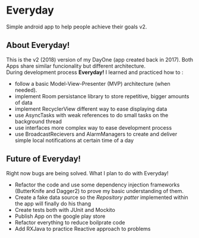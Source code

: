 # Everyday
Simple android app to help people achieve their goals v2.
## About Everyday!
This is the v2 (2018) version of my DayOne (app created back in 2017). Both Apps share similar funcionality but different architecture. <br/> During development process <b>Everyday!</b> I learned and practiced how to :<br/> 
* follow a basic Model-View-Presenter (MVP) architecture (when needed).
* implement Room persistance library to store repetitive, bigger amounts of data
* implement RecyclerView different way to ease displaying data 
* use AsyncTasks with weak references to do small tasks on the background thread
* use interfaces more complex way to ease development process
* use BroadcastRecievers and AlarmManagers to create and deliver simple local notifications at certain time of a day  
## Future of Everyday!
Right now bugs are being solved. What I plan to do with Everyday!
* Refactor the code and use some dependency injection frameworks (ButterKnife and Dagger2) to prove my basic understanding of them.
* Create a fake data source so the <i>Repository patter</i> implemented within the app will finally do his thang
* Create tests both with JUnit and Mockito
* Publish App on the google play store
* Refactor everything to reduce boilprate code 
* Add RXJava to practice Reactive approach to problems

